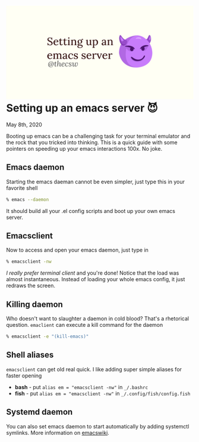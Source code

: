![preview](./preview.png)
Setting up an emacs server 😈
============================

May 8th, 2020

Booting up emacs can be a challenging task for your terminal emulator
and the rock that you tricked into thinking. This is a quick guide with
some pointers on speeding up your emacs interactions 100x. No joke.

Emacs daemon
------------

Starting the emacs daeman cannot be even simpler, just type this in your
favorite shell

``` {.bash org-language="sh"}
% emacs --daemon
```

It should build all your .el config scripts and boot up your own emacs
server.

Emacsclient
-----------

Now to access and open your emacs daemon, just type in

``` {.bash org-language="sh"}
% emacsclient -nw
```

*I really prefer terminal client* and you\'re done! Notice that the load
was almost instantaneous. Instead of loading your whole emacs config, it
just redraws the screen.

Killing daemon
--------------

Who doesn\'t want to slaughter a daemon in cold blood? That\'s a
rhetorical question. `emaclient` can execute a kill command for the
daemon

``` {.bash org-language="sh"}
% emacsclient -e "(kill-emacs)"
```

Shell aliases
-------------

`emacsclient` can get old real quick. I like adding super simple aliases
for faster opening

-   ****bash**** - put `alias em = "emacsclient -nw"` in `_/.bashrc`
-   ****fish**** - put `alias em = "emacsclient -nw"` in
    `_/.config/fish/config.fish`

Systemd daemon
--------------

You can also set emacs daemon to start automatically by adding systemctl
symlinks. More information on
[emacswiki](https://www.emacswiki.org/emacs/EmacsAsDaemon).
